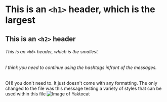 # This is an `<h1>` header, which is the largest

## This is an `<h2>` header

###### This is an `<h6>` header, which is the smallest
###### I think you need to continue using the hashtags infront of the messages.
OH! you don't need to. It just doesn't come with any formatting. 
The only changed to the file was this message testing a variety of styles that can be used within this file
![Image of Yaktocat](https://octodex.github.com/images/yaktocat.png)
